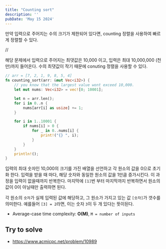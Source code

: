 ```yaml
---
title: "Counting sort"
description: ''
pubDate: 'May 15 2024'
---
```


만약 입력으로 주어지는 수의 크기가 제한되어 있다면, counting 정렬을 사용하여 빠르게 정렬할 수 있다.

//

해당 문제에서 입력으로 주어지는 최댓값은 10,000 이고, 입력은 최대 10,000,000 (천 만)까지 들어온다. 
수의 최댓값이 작기 때문에 conuting 정렬을 사용할 수 있다. 

```rust
// arr = [7, 2, 1, 9, 8, 5, 4]
fn counting_sort(arr: &mut Vec<i32>) {
    // you know that the largest value wont exceed 10,000.
    let mut nums: Vec<i32> = vec![0; 10001];

    let n = arr.len();
    for i in 0..n {
        nums[arr[i] as usize] += 1;
    }

    for i in 1..10001 {
        if nums[i] > 0 {
            for _ in 0..nums[i] {
                print!("{} ", i);
            }
        }
    }
    println!();
}
```

입력의 최대 숫자인 10,000의 크기를 가진 배열을 선언하고 각 원소의 값을 0으로 초기화 한다.
입력을 받을 때 마다, 해당 숫자와 동일한 원소의 값을 1만큼 증가시킨다. 이 과정을 입력이 없을때까지 반복한다. 
마지막에 `[1]`번 부터 마지막까지 반복하면서 원소의 값이 0이 아닐때만 출력하면 된다.

각 원소의 `숫자`가 실제 입력된 값에 해당하고, 그 원소가 가지고 있는 값 `[숫자]`가 갯수를 의미한다.
예를들어 `[3] = 2`라면, 이는 숫자 `3`이 두 개 있다는 뜻이된다.

- Average-case time complexity: **O(M)**, `M = number of inputs`

## Try to solve
- https://www.acmicpc.net/problem/10989